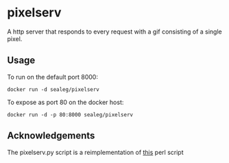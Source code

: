 # pixelserv

A http server that responds to every request with a gif consisting of a single pixel.

## Usage

To run on the default port 8000:

```
docker run -d sealeg/pixelserv
```

To expose as port 80 on the docker host:

```
docker run -d -p 80:8000 sealeg/pixelserv
```

## Acknowledgements

The pixelserv.py script is a reimplementation of 
[this](http://proxytunnel.sourceforge.net/files/pixelserv.pl.txt)
 perl script
